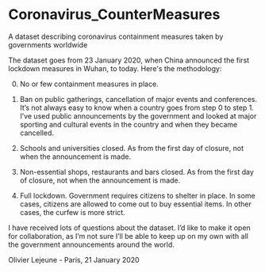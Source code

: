 # Coronavirus_CounterMeasures
A dataset describing coronavirus containment measures taken by governments worldwide

The dataset goes from 23 January 2020, when China announced the first lockdown measures in Wuhan, to today. Here's the methodology:

0. No or few containment measures in place.

1. Ban on public gatherings, cancellation of major events and conferences. It’s not always easy to know when a country goes from step 0 to step 1. I’ve used public announcements by the government and looked at major sporting and cultural events in the country and when they became cancelled.

2. Schools and universities closed. As from the first day of closure, not when the announcement is made.

3. Non-essential shops, restaurants and bars closed. As from the first day of closure, not when the announcement is made.

4. Full lockdown. Government requires citizens to shelter in place. In some cases, citizens are allowed to come out to buy essential items. In other cases, the curfew is more strict.

I have received lots of questions about the dataset. I’d like to make it open for collaboration, as I’m not sure I’ll be able to keep up on my own with all the government announcements around the world.

Olivier Lejeune - Paris, 21 January 2020
